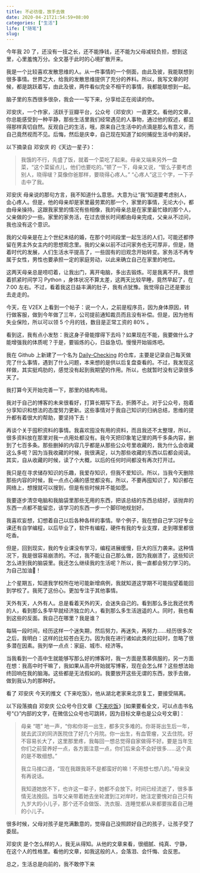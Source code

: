 ```yaml
---
title: 不必彷徨，放手去做
date: 2020-04-21T21:54:59+08:00
categories: ["生活"]
life: ["随笔"]
slug: 
---
```


今年我 20 了，还没有一技之长，还不能挣钱，还不能为父母减轻负担，想到这里，心里羞愧万分。全文基于此时的心境扩散开来。

我是一个比较喜欢发散思维的人。从一件事情的一个侧面，由此及彼，我能联想到很多事情。世界之大，给我的发散思维提供了充分的养料。所以，我写文章的时候，都是跳跃着写，由此及彼，两件看似完全不相干的事情，我都能联想到一起。

脑子里的东西很多很杂，我会一一写下来，分享给正在阅读的你。

邓安庆，一个作家，活跃于豆瓣平台，公众号（邓安庆）一直更文。看他的文章，你总能感受到一种平静，那些生活里我们经常遇见的人事物，通过他的叙述，都显得那样真切自然。反观自己的生活，哦，原来自己生活中的点滴是那么有意义，而自己竟然视而不见。后悔，然后是庆幸，自己现在知道了如何捕捉生活中的美好。

以下摘录自 邓安庆 的《天边一星子》：

> 我饿的不行，先盛了饭，就着一个菜吃了起来。母亲又端来另外一盘菜，“这个菜留点儿，他们也要吃的。”顿了一下，母亲又说，“管么子要考虑别人，晓得啵？莫像你爸那样，要晓得心疼人。” “心疼人”这三个字，一下子击中了我。

邓安庆 母亲说的那句方言，我不知道什么意思。大意为让“我”知道要考虑别人，会心疼人。但是，他的母亲却是家里最劳累的那一个，家里的事情，无论大小，都由母亲操持。这跟我家里的情况有些相像，我的母亲总是在家里最忙碌的那个人，父亲做的少一些。家里的家务活，在过去很长时间都由母亲完成，父亲从不过问，我也没有这个意识。

我的父母亲是在上个世纪末结的婚，在那个时间段里一起生活的人们，可能还都停留在男主外女主内的思想观念里。我的父亲以前不过问家务也无可厚非，但是，随着时代的发展，人们生活水平提高了，一些固有的旧观念开始转变。家务活不再专属于女性，男性也要承担一定的家庭劳动，以此来确立自己在家里的地位。

这两天母亲总是唠叨着，让我出门，离开电脑，多出去锻炼。可是我离不开。我想着抓紧时间学习 Python ，身体状况不算太差，这两天比较早睡，竟然早起了，在 7:00 左右。不过，看着我这日益丰满的肚子，我有点犹豫。我觉得自己还是要出去走走的。

今天，在 V2EX 上看到一个帖子：说一个人，之前是程序员，因为身体原因，转行做客服，做到今年做了三年，公司提前通知裁员而且没有补偿。但是，因为他有失业保险，所以可以领 5 个月的钱，数目是正常工资的 80% 。

看到这，我有点小发愁：我这身子骨能撑得下去吗？如果现在不能，我要做什么才能增强我的体质呢？于是，要锻炼的心，日益急切。慢慢开始锻炼吧。

我在 Github 上新建了一个名为 [Daily-Checking](https://github.com/Gaotianhe/Daily-checking) 的仓库，主要是记录自己每天做完了什么事情，遇到了什么问题，本来想的是供以后复盘查看的。不过，我发现这样做，其实挺鸡肋的，感觉没有起到我期望的作用。所以，也就暂时没有记录很多天了。

我打算今天开始完善一下，那里的结构布局。

我对于自己的博客的未来很看好，打算长期写下去，折腾不止。对于公众号，抱着分享知识和想法的态度努力更新。这些事情对于我自己知识的归纳总结，思维的提升都有着很大的帮助，要坚持下去！

再谈个关于囤积资料的事情。我喜欢囤没有用的资料，而且我还不太整理，所以，很多资料放在那里对我一点用处都没有。我今天把印象笔记里的两千多条内容，删到了七百多条。那些删掉的内容几乎都是从那些公众号里收藏的，我为什么会收藏这么多呢？因为当我收藏的时候，我很满足，以为那些收藏的东西以后都会阅读。其实，自从收藏的时候，读了个大概，以后的任何时间都没有再次打开过。

我只是在寻求储存知识的乐趣，我爱存知识，但我不爱知识。所以，当我今天删除那些内容的时候，我一点点心痛的感觉都没有。所以，不要再囤知识了，知识都在网络上，想搜就可以搜到，但是有些时候并不能如愿。

我要逐步清空电脑和我脑袋里那些无用的东西，把该总结的东西总结好，该抛弃的东西一点都不能留恋，该学习的东西一步一个脚印地规划好。

我喜欢妄想，幻想着自己以后各种各样的事情。举个例子，我在想自己学习好专业课还有自学编程，以后毕业了，软件有编程，硬件有我的专业支撑，走到哪里都很吃香。

但是，回到现实，我的专业课没有学习，编程进展缓慢，巨大的压力袭来。这种情况下，我是很容易崩溃的。不过，我不能让自己那么做，因为我崩溃了，这些知识怎么进到我的脑袋里。我还怎么继续我的生活呢？所以，我一直都会努力学习的。为自己加油💪！

上个星期五，知道我学校所在地可能新增病例，我就知道这学期不可能指望着能回到学校了。我死了这份心。更加专注于其他事情。

天外有天，人外有人。总是看着天外的天，会迷失自己的。看到那么多比我还优秀的人，看到那么多早早就经济独立的人，看到那么多生活逍遥的人。同时，我也看到这些的反面。我自己在哪里？我是谁？

每隔一段时间，经历这样一个迷失期，然后努力，再迷失，再努力……经历很多次之后，我明白：这样的比较苍白无力。因为我在进行诸如此类的比较时，忽略了很多潜在因素。我列举一点点：家庭、城市、经济等。

当我看到一个高中生就能够写那么好的博客时，我一方面是羡慕佩服的，另一方面在想：我高中时干嘛了，我如果从高中开始就写博客，现在会怎么样？这些想法始终回响在我的脑海。这些都是无法假如的。我要放开这些无谓的东西，放手去做，做到我认为的那种好。

看了 邓安庆 今天的推文《下来吃饭》，他从湖北老家来北京复工，要接受隔离。

以下段落摘自 邓安庆 公众号今日文章《[下来吃饭](https://mp.weixin.qq.com/s/OyE7MlZ56moUAtELOQcCNQ)》[如果要看全文，可以点击书名号“《》”内部的文字，在微信公众号也可跳转，因为目标文章也是公众号文章]：

> 母亲 “嗯” 地一声，“你和你哥一出生，都多灾多难的。你哥哥出生后一年，就去武汉的同济医院住了好几个月院。你一出生，有血管瘤，又去住院。好不容易长大了，这里那里疼，我每回一想总觉得自家做得不好。要是当年生你们之前营养好一点，各方面注意一点，你们后来会不会好很多……这个真的是不敢细想。”
>
> 我立马接口道，“现在我跟我哥不是都蛮好的嘛！不用想七想八的。”母亲没有再说话。
>
> 我知道她放不下，也许这一辈子，她都不会放下。时间已经流逝了，很多事情无法挽回。当年父亲带着她去坐轮渡到江对岸时，她注定要愧对自己只有九岁大的小儿子，那个还不会做饭、洗衣服、连睡觉都从来都要挨着自己睡的小儿子。

很多时候，父母对孩子是充满歉意的，觉得自己没照顾好自己的孩子，让孩子受了委屈。

邓安庆 是个怎么样的人，我无从得知。从他的文章来看，很细腻、纯真、宁静，在这个人的性格里。看他的文章，如我这般的人，会落泪、会忏悔、会反思。

总之，生活总是向前的，我不敢停下来